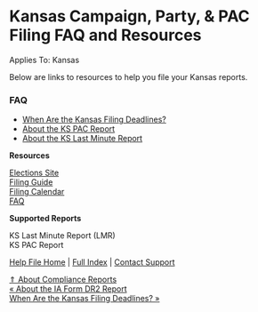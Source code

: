  Kansas Campaign, Party, & PAC Filing FAQ and Resources
==========

Applies To: Kansas

Below are links to resources to help you file your Kansas reports.

### FAQ ###

* [When Are the Kansas Filing Deadlines?](https://ispolitical.com/When-Are-the-Kansas-Filing-Deadlines)
* [About the KS PAC Report](https://ispolitical.com/About-the-KS-PAC-Report)
* [About the KS Last Minute Report](https://ispolitical.com/About-the-KS-Last-Minute-Report)

**Resources**

[Elections Site  
](https://sos.ks.gov/elections/elections.html)[Filing Guide](https://ethics.kansas.gov/campaign-finance/publications/)   
[Filing Calendar](http://ethics.ks.gov/CFAForms/CFAReportDueDates.pdf)   
[FAQ](http://ethics.ks.gov/CFAForms/FrequentlyAskedQuestions.html)

**Supported Reports**

 KS Last Minute Report (LMR)  
 KS PAC Report

[Help File Home](/help/) | [Full Index](/Help-File-Directory/) | [Contact Support](mailto:support@ISPolitical.com)

[⇑ About Compliance Reports](/About-Compliance-Reports)  
[« About the IA Form DR2 Report](/About-the-IA-Form-DR2)  
[When Are the Kansas Filing Deadlines? »](/When-Are-the-Kansas-Filing-Deadlines)